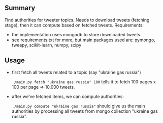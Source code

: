 Summary
---

Find authorities for tweeter topics. Needs to download tweets (fetching stage), then it can compute based on fetched tweets.
Requirements:
* the implementation uses mongodb to store downloaded tweets
* see requirements.txt for more, but main packages used are: pymongo, tweepy, scikit-learn, numpy, scipy

Usage
---
* first fetch all tweets related to a topic (say "ukraine gas russia")

  `./main.py fetch "ukraine gas russia" 100` tells it to fetch 100 pages x 100 per page => 10,000 tweets.
  
* after we've fetched items, we can compute authorities:

  `./main.py compute "ukraine gas russia"` should give us the main authorities by processing all tweets from mongo collection "ukraine gas russia".
